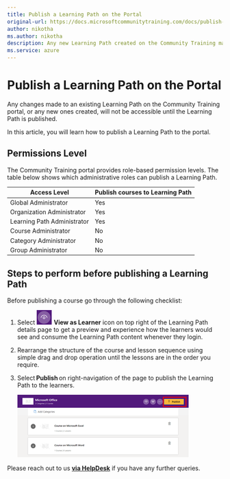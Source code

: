 ```yaml
---
title: Publish a Learning Path on the Portal
original-url: https://docs.microsoftcommunitytraining.com/docs/publish-a-learning-path-on-the-portal
author: nikotha
ms.author: nikotha
description: Any new Learning Path created on the Community Training management portal will not be accessible to the leaners unless and until it is published.
ms.service: azure
---
```


# Publish a Learning Path on the Portal

Any changes made to an existing Learning Path on the Community Training portal, or any new ones created, will not be accessible until the Learning Path is published.

In this article, you will learn how to publish a Learning Path to the portal.

## Permissions Level

The Community Training portal provides role-based permission levels. The table below shows which administrative roles can publish a Learning Path.

| Access Level  | Publish courses to Learning Path |
| --- | --- |
| Global Administrator | Yes |
| Organization Administrator | Yes |
| Learning Path Administrator | Yes |
| Course Administrator | No |
| Category Administrator | No |
| Group Administrator | No |

## Steps to perform before publishing a Learning Path

Before publishing a course go through the following checklist:

1. Select ![Click](../../../media/image%28394%29.png) **View as Learner** icon on top right of the Learning Path details page to get a preview and experience how the learners would see and consume the Learning Path content whenever they login.

2. Rearrange the structure of the course and lesson sequence using simple drag and drop operation until the lessons are in the order you require.

3. Select **Publish** on right-navigation of the page to publish the Learning Path to the learners.

    ![Click Publish](../../../media/image%28395%29.png)
    



Please reach out to us [**via HelpDesk**](https://aka.ms/cthelpdesk) if you have any further queries.
